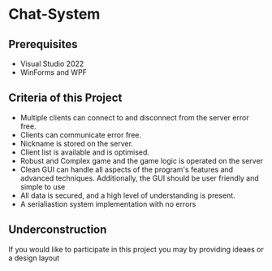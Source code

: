 # Chat-System

## Prerequisites

- Visual Studio 2022
- WinForms and WPF

## Criteria of this Project

- Multiple clients can connect to and disconnect from the server error free.
- Clients can communicate error free.
- Nickname is stored on the server.
- Client list is available and is optimised.
- Robust and Complex game and the game logic is operated on the server
- Clean GUI can handle all aspects of the program's features and advanced techniques. Additionally, the GUI should be user friendly and simple to use
- All data is secured, and a high level of understanding is present.
- A serialiastion system implementation with no errors

## Underconstruction

If you would like to participate in this project you may by providing ideaes or a design layout
